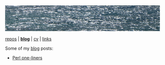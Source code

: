 ![sea](sea.jpg)

[repos](repos.md) | [**blog**](blog.md) | [cv](cv.md) | [links](links.md)

Some of my [blog](https://jreisinger.blogspot.com) posts:

* [Perl one-liners](https://jreisinger.blogspot.com/2018/09/perl-one-liners.html)